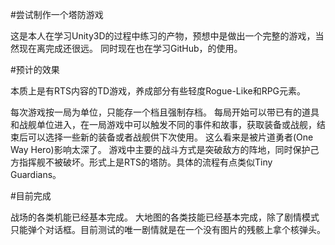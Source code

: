 #尝试制作一个塔防游戏

这是本人在学习Unity3D的过程中练习的产物，预想中是做出一个完整的游戏，当然现在离完成还很远。
同时现在也在学习GitHub，的使用。

#预计的效果

本质上是有RTS内容的TD游戏，养成部分有些轻度Rogue-Like和RPG元素。

每次游戏按一局为单位，只能存一个档且强制存档。
每局开始可以带已有的道具和战舰单位进入，在一局游戏中可以触发不同的事件和故事，获取装备或战舰，结束后可以选择一些新的装备或者战舰供下次使用。
这么看来是被片道勇者(One Way Hero)影响太深了。
游戏中主要的战斗方式是突破敌方的阵地，同时保护己方指挥舰不被破坏。形式上是RTS的塔防。具体的流程有点类似Tiny Guardians。

#目前完成

战场的各类机能已经基本完成。
大地图的各类技能已经基本完成，除了剧情模式只能弹个对话框。目前测试的唯一剧情就是在一个没有图片的残骸上拿个核弹头。
